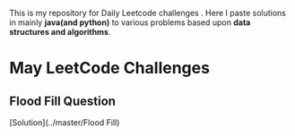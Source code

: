 This is my repository for Daily Leetcode challenges . Here I paste solutions in mainly __java(and python)__ to various problems based upon **data structures and algorithms**. 


# May LeetCode Challenges

## Flood Fill Question
[Solution](../master/Flood Fill)
